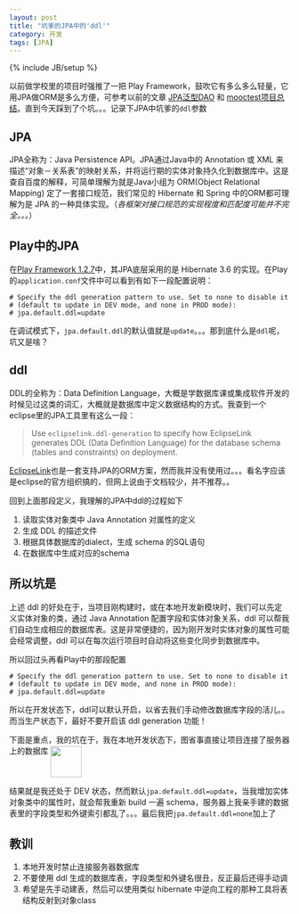 ```yaml
---
layout: post
title: "坑爹的JPA中的'ddl'"
category: 开发
tags: [JPA]
---
```

{% include JB/setup %}

以前做学校里的项目时强推了一把 Play Framework，鼓吹它有多么多么轻量，它用JPA做ORM是多么方便，可参考以前的文章 [JPA泛型DAO](/blog/2015/02/01/generic-dao-for-jpa) 和 [mooctest项目总结](/blog/2016/01/24/project-guideline-of-mooctest)。直到今天踩到了个坑。。。记录下JPA中坑爹的`ddl`参数

<!-- break -->

JPA
-----
JPA全称为：Java Persistence API。JPA通过Java中的 Annotation 或 XML 来描述“对象－关系表”的映射关系，并将运行期的实体对象持久化到数据库中。这是查自百度的解释，可简单理解为就是Java小组为 ORM(Object Relational Mapping) 定了一套接口规范，我们常见的 Hibernate 和 Spring 中的ORM都可理解为是 JPA 的一种具体实现。（*各框架对接口规范的实现程度和匹配度可能并不完全。。。*）


Play中的JPA
------------
在[Play Framework 1.2.7](https://www.playframework.com/documentation/1.2.x/home)中，其JPA底层采用的是 Hibernate 3.6 的实现。在Play的`application.conf`文件中可以看到有如下一段配置说明：

    # Specify the ddl generation pattern to use. Set to none to disable it 
    # (default to update in DEV mode, and none in PROD mode):
    # jpa.default.ddl=update

在调试模式下，`jpa.default.ddl`的默认值就是`update`。。。那到底什么是`ddl`呢，坑又是啥？


ddl
----
DDL的全称为：Data Definition Language，大概是学数据库课或集成软件开发的时候见过这类的词汇，大概就是数据库中定义数据结构的方式。我查到一个eclipse里的JPA工具里有这么一段：

> Use `eclipselink.ddl-generation` to specify how EclipseLink generates DDL (Data Definition Language) for the database schema (tables and constraints) on deployment.

[EclipseLink](http://www.eclipse.org/eclipselink/)也是一套支持JPA的ORM方案，然而我并没有使用过。。。看名字应该是eclipse的官方组织搞的，但网上说由于文档较少，并不推荐。。

回到上面那段定义，我理解的JPA中ddl的过程如下

1. 读取实体对象类中 Java Annotation 对属性的定义
2. 生成 DDL 的描述文件
3. 根据具体数据库的dialect，生成 schema 的SQL语句
4. 在数据库中生成对应的schema


所以坑是
--------
上述 ddl 的好处在于，当项目刚构建时，或在本地开发新模块时，我们可以先定义实体对象的类，通过 Java Annotation 配置字段和实体对象关系，ddl 可以帮我们自动生成相应的数据库表。这是非常便捷的，因为刚开发时实体对象的属性可能会经常调整，ddl 可以在每次运行项目时自动将这些变化同步到数据库中。

所以回过头再看Play中的那段配置

    # Specify the ddl generation pattern to use. Set to none to disable it 
    # (default to update in DEV mode, and none in PROD mode):
    # jpa.default.ddl=update

所以在开发状态下，ddl可以默认开启，以省去我们手动修改数据库字段的活儿。。而当生产状态下，最好不要开启该 ddl generation 功能！

下面是重点，我的坑在于，我在本地开发状态下，图省事直接让项目连接了服务器上的数据库 <img src="/assets/photos/wulian.jpg" style="width:56px; vertical-align:text-top;">

结果就是我还处于 DEV 状态，然而默认`jpa.default.ddl=update`，当我增加实体对象类中的属性时，就会帮我重新 build 一遍 schema，服务器上我亲手建的数据表里的字段类型和外键索引都乱了。。。最后我把`jpa.default.ddl=none`加上了


教训
-----
1. 本地开发时禁止连接服务器数据库
2. 不要使用 ddl 生成的数据库表，字段类型和外键名很丑，反正最后还得手动调
3. 希望是先手动建表，然后可以使用类似 hibernate 中逆向工程的那种工具将表结构反射到对象class

